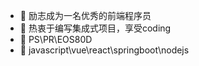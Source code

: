 - 👋 励志成为一名优秀的前端程序员
- 👀 热衷于编写集成式项目，享受coding
- 🌱 PS\PR\EOS80D
- 💞️ javascript\vue\react\springboot\nodejs
